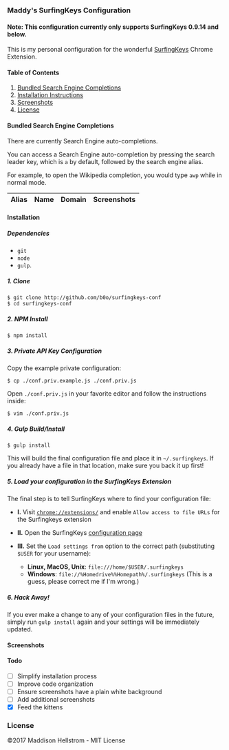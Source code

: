 <!--{{DISCLAIMER}}-->
### Maddy's SurfingKeys Configuration

#### Note: This configuration currently only supports SurfingKeys 0.9.14 and below.

This is my personal configuration for the wonderful [SurfingKeys](https://github.com/brookhong/Surfingkeys) Chrome Extension.

#### Table of Contents

  1. [Bundled Search Engine Completions](#bundled-search-engine-completions)
  2. [Installation Instructions](#installation)
  3. [Screenshots](#screenshots)
  4. [License](#license)

#### Bundled Search Engine Completions

There are currently <!--{{COMPL_COUNT}}--> Search Engine auto-completions.

You can access a Search Engine auto-completion by pressing the search leader key, which is `a` by default, followed by the search engine alias.

For example, to open the Wikipedia completion, you would type `awp` while in normal mode.

| Alias | Name | Domain | Screenshots |
| ---- | ------ | ----- | ----- |
<!--{{COMPL_TABLE}}-->

#### Installation

##### Dependencies

  - `git`
  - `node`
  - `gulp`. 

##### 1. Clone

```shell
$ git clone http://github.com/b0o/surfingkeys-conf
$ cd surfingkeys-conf
```

##### 2. NPM Install

```shell
$ npm install
```

##### 3. Private API Key Configuration

Copy the example private configuration:

```shell
$ cp ./conf.priv.example.js ./conf.priv.js
```

Open `./conf.priv.js` in your favorite editor and follow the instructions inside:

```shell
$ vim ./conf.priv.js
```

##### 4. Gulp Build/Install

```shell
$ gulp install
```

This will build the final configuration file and place it in `~/.surfingkeys`.
If you already have a file in that location, make sure you back it up first!

##### 5. Load your configuration in the SurfingKeys Extension

The final step is to tell SurfingKeys where to find your configuration file:

  - __I.__ Visit [`chrome://extensions/`](chrome://extensions/) and enable `Allow access to file URLs` for the Surfingkeys extension

  - __II.__ Open the SurfingKeys [configuration page](chrome-extension://mffcegbjcdejldmihkogmcnkgbbhioid/pages/options.html)

  - __III.__ Set the `Load settings from` option to the correct path (substituting `$USER` for your username):
    - __Linux, MacOS, Unix__: `file:///home/$USER/.surfingkeys`
    - __Windows__: `file://%Homedrive%%Homepath%/.surfingkeys` (This is a guess, please correct me if I'm wrong.)

##### 6. Hack Away!

If you ever make a change to any of your configuration files in the future, simply run `gulp install` again and your settings will be immediately updated.

#### Screenshots
<!--{{SCREENSHOTS}}-->

#### Todo

- [ ] Simplify installation process
- [ ] Improve code organization
- [ ] Ensure screenshots have a plain white background
- [ ] Add additional screenshots
- [x] Feed the kittens

### License
&copy;2017 Maddison Hellstrom - MIT License
